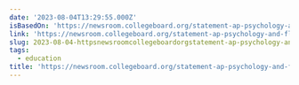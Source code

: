 ```yaml
---
date: '2023-08-04T13:29:55.000Z'
isBasedOn: 'https://newsroom.collegeboard.org/statement-ap-psychology-and-florida'
link: 'https://newsroom.collegeboard.org/statement-ap-psychology-and-florida'
slug: 2023-08-04-httpsnewsroomcollegeboardorgstatement-ap-psychology-and-florida
tags:
  - education
title: 'https://newsroom.collegeboard.org/statement-ap-psychology-and-florida'
---
```


